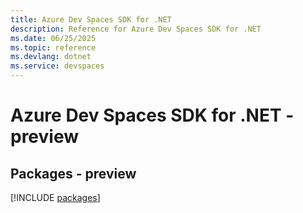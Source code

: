 ```yaml
---
title: Azure Dev Spaces SDK for .NET
description: Reference for Azure Dev Spaces SDK for .NET
ms.date: 06/25/2025
ms.topic: reference
ms.devlang: dotnet
ms.service: devspaces
---
```

# Azure Dev Spaces SDK for .NET - preview
## Packages - preview
[!INCLUDE [packages](dev-spaces-index.md)]